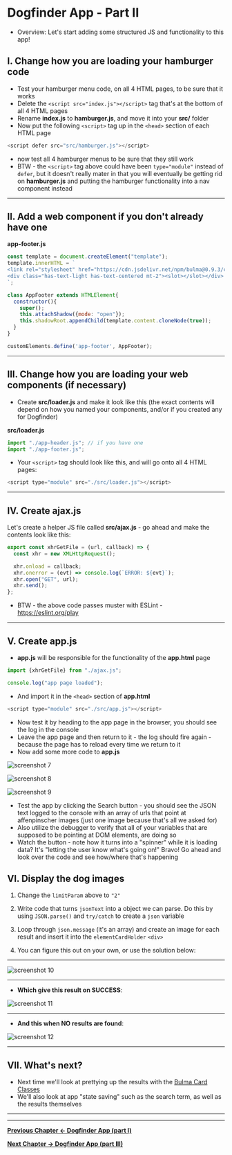 # Dogfinder App - Part II

- Overview: Let's start adding some structured JS and functionality to this app!


## I. Change how you are loading your hamburger code
- Test your hamburger menu code, on all 4 HTML pages, to be sure that it works
- Delete the `<script src="index.js"></script>` tag that's at the bottom of all 4 HTML pages
- Rename **index.js** to **hamburger.js**, and move it into your **src/** folder
- Now put the following `<script>` tag up in the `<head>` section of each HTML page

```js
<script defer src="src/hamburger.js"></script>
``` 

- now test all 4 hamburger menus to be sure that they still work
- BTW - the `<script>` tag above could have been `type="module"` instead of `defer`, but it doesn't really mater in that you will eventually be getting rid on **hamburger.js** and putting the hamburger functionality into a nav component instead

<hr>

## II. Add a web component if you don't already have one


**app-footer.js**
```js
const template = document.createElement("template");
template.innerHTML = `
<link rel="stylesheet" href="https://cdn.jsdelivr.net/npm/bulma@0.9.3/css/bulma.min.css">
<div class="has-text-light has-text-centered mt-2"><slot></slot></div>
`;

class AppFooter extends HTMLElement{
  constructor(){
    super();
    this.attachShadow({mode: "open"});
    this.shadowRoot.appendChild(template.content.cloneNode(true));
  }
} 

customElements.define('app-footer', AppFooter);
````

<hr>

## III. Change how you are loading your web components (if necessary)

- Create **src/loader.js** and make it look like this (the exact contents will depend on how you named your components, and/or if you created any for Dogfinder)


**src/loader.js**
```js
import "./app-header.js"; // if you have one
import "./app-footer.js";
```

- Your `<script>` tag should look like this, and will go onto all 4 HTML pages:

```js
<script type="module" src="./src/loader.js"></script>
```

<hr>

## IV. Create **ajax.js**

Let's create a helper JS file called **src/ajax.js** - go ahead and make the contents look like this:

```js
export const xhrGetFile = (url, callback) => {
  const xhr = new XMLHttpRequest();

  xhr.onload = callback;
  xhr.onerror = (evt) => console.log(`ERROR: ${evt}`);
  xhr.open("GET", url);
  xhr.send();
};
```

- BTW - the above code passes muster with ESLint - https://eslint.org/play

<hr>

## V. Create **app.js**

- **app.js** will be responsible for the functionality of the **app.html** page


```js
import {xhrGetFile} from "./ajax.js";

console.log("app page loaded");
```


- And import it in the `<head>` section of **app.html**

```js
<script type="module" src="./src/app.js"></script>
```

- Now test it by heading to the app page in the browser, you should see the log in the console
- Leave the app page and then return to it - the log should fire again - because the page has to reload every time we return to it
- Now add some more code to **app.js**

![screenshot 7](_images/_df-images/dogfinder-7.png)

![screenshot 8](_images/_df-images/dogfinder-8.png)

![screenshot 9](_images/_df-images/dogfinder-9.png)


- Test the app by clicking the Search button - you should see the JSON text logged to the console with an array of urls that point at affenpinscher images (just one image because that's all we asked for)
- Also utilize the debugger to verify that all of your variables that are supposed to be pointing at DOM elements, are doing so
- Watch the button - note how it turns into a "spinner" while it is loading data? It's "letting the user know what's going on!" Bravo! Go ahead and look over the code and see how/where that's happening

## VI. Display the dog images

1) Change the `limitParam` above to `"2"`

2) Write code that turns `jsonText` into a object we can parse. Do this by using `JSON.parse()` and `try/catch` to create a `json` variable

3) Loop through `json.message` (it's an array) and create an image for each result and insert it into the `elementCardHolder` `<div>`

4) You can figure this out on your own, or use the solution below:

<hr>

![screenshot 10](_images/_df-images/dogfinder-10.png)

<hr>

- **Which give this result on SUCCESS**:

![screenshot 11](_images/_df-images/dogfinder-11.png)

<hr>

- **And this when NO results are found**:

![screenshot 12](_images/_df-images/dogfinder-12.png)

<hr>

## VII. What's next?

- Next time we'll look at prettying up the results with the [Bulma Card Classes](https://bulma.io/documentation/components/card/)
- We'll also look at app "state saving" such as the search term, as well as the results themselves



<hr><hr>

[**Previous Chapter <- Dogfinder App (part I)**](dogfinder-1.md) 

[**Next Chapter -> Dogfinder App (part III)**](dogfinder-3.md)



